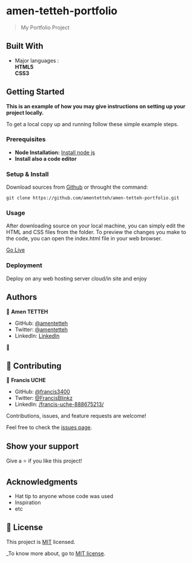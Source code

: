 # amen-tetteh-portfolio

> My Portfolio Project

## Built With

- Major languages :\
  **HTML5**  \
  **CSS3**

## Getting Started

**This is an example of how you may give instructions on setting up your project locally.**


To get a local copy up and running follow these simple example steps.

### Prerequisites

* **Node Installation:** [Install node js](https://nodejs.org/en/download/)
* **Install also a code editor**

### Setup & Install

Download sources from [Github](https://github.com/amentetteh/amen-tetteh-portfolio/main.zip) or throught the command: 
```
git clone https://github.com/amentetteh/amen-tetteh-portfolio.git

```

### Usage

After downloading source on your local machine, you can simply edit the HTML and CSS files from the folder. To preview the changes you make to the code, you can open the index.html file in your web browser.

[Go Live](https://amentetteh.github.io/amen-tetteh-portfolio/)

### Deployment
Deploy on any web hosting server cloud/in site and enjoy 




## Authors

👤 **Amen TETTEH**

- GitHub: [@amentetteh](https://github.com/amentetteh)
- Twitter: [@amentetteh](https://twitter.com/amentetteh)
- LinkedIn: [LinkedIn](https://linkedin.com/in/amentetteh)

👤
## 🤝 Contributing

👤 **Francis UCHE**

- GitHub: [@francis3400](https://github.com/francis3400)
- Twitter: [@FrancisBlinkz](https://twitter.com/FrancisBlinkz)
- LinkedIn: [/francis-uche-888675213/](www.linkedin.com/in/francis-uche-888675213)

Contributions, issues, and feature requests are welcome!

Feel free to check the [issues page](../../issues/).

## Show your support

Give a ⭐️ if you like this project!

## Acknowledgments

- Hat tip to anyone whose code was used
- Inspiration
- etc

## 📝 License

This project is [MIT](./LICENSE) licensed.

_To know more about, go to [MIT license](https://choosealicense.com/licenses/mit/).

